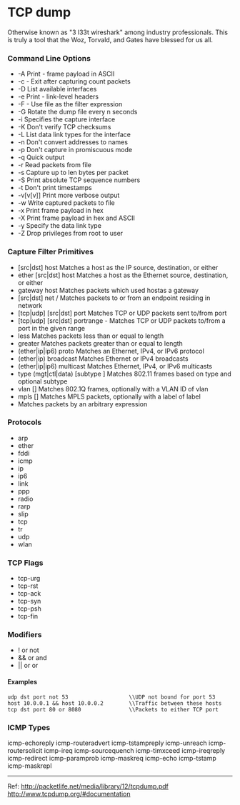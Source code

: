 # TCP dump

Otherwise known as "3 l33t wireshark" among industry professionals. This is truly a tool that the Woz, Torvald, and Gates have blessed for us all.

### Command Line Options
* -A Print - frame payload in ASCII
* -c <count> - Exit after capturing  count packets
* -D List available interfaces
* -e Print - link-level headers
* -F <file> - Use file as the filter expression
* -G <n> Rotate the dump file every n seconds
* -i <iface> Specifies the capture interface
* -K Don't verify TCP checksums
* -L List data link types for the interface
* -n Don't convert addresses to names
* -p Don't capture in promiscuous mode
* -q Quick output
* -r <file> Read packets from  file
* -s <len> Capture up to len bytes per packet
* -S Print absolute TCP sequence numbers
* -t Don't print timestamps
* -v[v[v]] Print more verbose output
* -w <file> Write captured packets to file
* -x Print frame payload in hex
* -X Print frame payload in hex and ASCII
* -y <type> Specify the data link type
* -Z <user> Drop privileges from root to user

### Capture Filter Primitives
* [src|dst] host <host> Matches a host as the IP source, destination, or either
* ether [src|dst] host <ehost> Matches a host as the Ethernet source, destination, or either
* gateway host <host> Matches packets which used hostas a gateway
* [src|dst] net <network>/<len> Matches packets to or from an endpoint residing in network
* [tcp|udp] [src|dst] port <port>Matches TCP or UDP packets sent to/from port
* [tcp|udp] [src|dst] portrange <p1> - <p2> Matches TCP or UDP packets to/from a port in the given range
* less <length> Matches packets less than or equal to length
* greater <length> Matches packets greater than or equal to length
* (ether|ip|ip6) proto <protocol> Matches an Ethernet, IPv4, or IPv6 protocol
* (ether|ip) broadcast Matches Ethernet or IPv4 broadcasts
* (ether|ip|ip6) multicast Matches Ethernet, IPv4, or IPv6 multicasts
* type (mgt|ctl|data) [subtype <subtype>] Matches 802.11 frames based on type and optional subtype
* vlan [<vlan>] Matches 802.1Q frames, optionally with a VLAN ID of vlan
* mpls [<label>] Matches MPLS packets, optionally with a label of label
* <expr> <relop> <expr> Matches packets by an arbitrary expression
  
### Protocols
* arp
* ether
* fddi
* icmp
* ip
* ip6
* link
* ppp
* radio
* rarp
* slip
* tcp
* tr
* udp
* wlan

### TCP Flags
* tcp-urg
* tcp-rst
* tcp-ack
* tcp-syn
* tcp-psh
* tcp-fin

### Modifiers
* ! or not
* && or and
* || or or
#### Examples
~~~
udp dst port not 53                   \\UDP not bound for port 53
host 10.0.0.1 && host 10.0.0.2        \\Traffic between these hosts
tcp dst port 80 or 8080               \\Packets to either TCP port
~~~

### ICMP Types
icmp-echoreply
icmp-routeradvert
icmp-tstampreply
icmp-unreach
icmp-routersolicit
icmp-ireq
icmp-sourcequench
icmp-timxceed
icmp-ireqreply
icmp-redirect
icmp-paramprob
icmp-maskreq
icmp-echo
icmp-tstamp
icmp-maskrepl


---
Ref:
http://packetlife.net/media/library/12/tcpdump.pdf
http://www.tcpdump.org/#documentation
